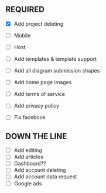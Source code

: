 ## REQUIRED
- [x] Add project deleting

- [ ] Mobile
- [ ] Host

- [ ] Add templates & template support
- [ ] Add all diagram submission shapes
- [ ] Add home page images

- [ ] Add terms of service
- [ ] Add privacy policy
- [ ] Fix facebook

## DOWN THE LINE
- [ ] Add editing
- [ ] Add articles
- [ ] Dashboard??
- [ ] Add account deleting
- [ ] Add account data request
- [ ] Google ads